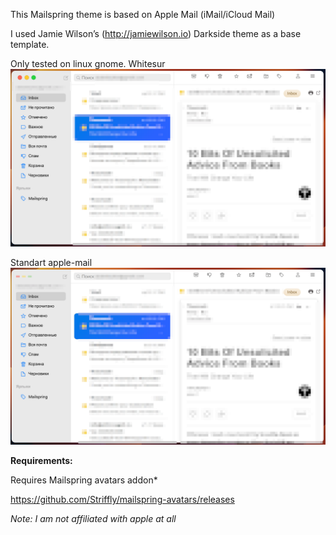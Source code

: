 This Mailspring theme is based on Apple Mail (iMail/iCloud Mail)

I used Jamie Wilson’s (http://jamiewilson.io) Darkside theme as a base template.


Only tested on linux gnome.
Whitesur
![Preview](/whitesur.png)

Standart apple-mail
![Preview](/apple-mail.png)


**Requirements:**

Requires Mailspring avatars addon*

https://github.com/Striffly/mailspring-avatars/releases

*Note: I am not affiliated with apple at all*
